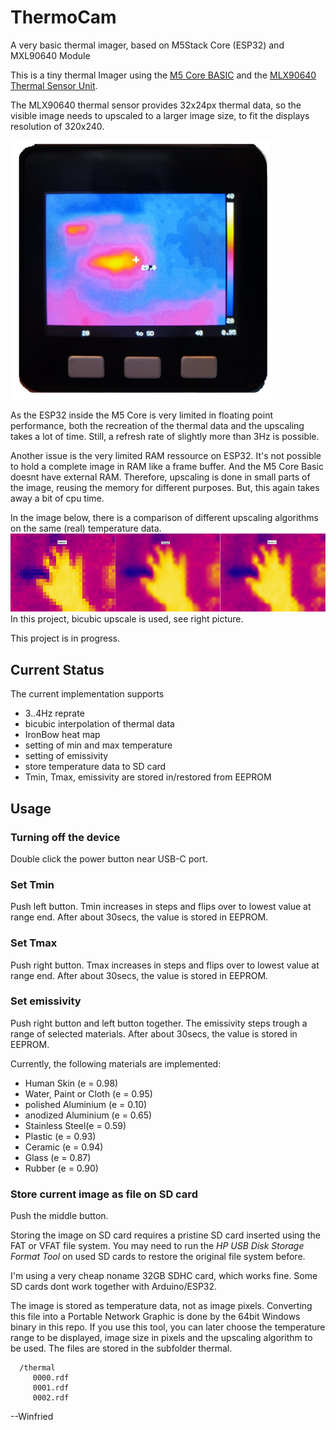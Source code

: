# ThermoCam
A very basic thermal imager, based on M5Stack Core (ESP32) and MXL90640 Module

This is a tiny thermal Imager using the [M5 Core BASIC](https://docs.makerfactory.io/m5stack/core/black/) and the
[MLX90640 Thermal Sensor Unit](https://shop.m5stack.com/products/thermal-camera).

The MLX90640 thermal sensor provides 32x24px thermal data, so the visible image needs to upscaled to a larger image size,
to fit the displays resolution of 320x240.

![alt text](doc/M5.png)

As the ESP32 inside the M5 Core is very limited in floating point performance, both the recreation of the
thermal data and the upscaling takes a lot of time. Still, a refresh rate of slightly more than 3Hz is possible.

Another issue is the very limited RAM ressource on ESP32. It's not possible to hold a complete image in RAM like a frame buffer.
And the M5 Core Basic doesnt have external RAM. Therefore, upscaling is done in small parts of the image, reusing the memory
for different purposes. But, this again takes away a bit of cpu time.

In the image below, there is a comparison of different upscaling algorithms on the same (real) temperature data.
![alt text](doc/Interpolation.png)
In this project, bicubic upscale is used, see right picture.


This project is in progress.



## Current Status
The current implementation supports
* 3..4Hz reprate
* bicubic interpolation of thermal data
* IronBow heat map
* setting of min and max temperature
* setting of emissivity
* store temperature data to SD card
* Tmin, Tmax, emissivity are stored in/restored from EEPROM

## Usage
### Turning off the device
Double click the power button near USB-C port.
### Set Tmin
Push left button. Tmin increases in steps and flips over to lowest value at range end.
After about 30secs, the value is stored in EEPROM.
### Set Tmax
Push right button. Tmax increases in steps and flips over to lowest value at range end.
After about 30secs, the value is stored in EEPROM.
### Set emissivity
Push right button and left button together. The emissivity steps trough a range of selected materials.
After about 30secs, the value is stored in EEPROM.

Currently, the following materials are implemented:
* Human Skin (e = 0.98)
* Water, Paint or Cloth (e = 0.95)
* polished Aluminium (e = 0.10)
* anodized Aluminium (e = 0.65)
* Stainless Steel(e = 0.59)
* Plastic (e = 0.93)
* Ceramic (e = 0.94)
* Glass (e = 0.87)
* Rubber (e = 0.90)

### Store current image as file on SD card
Push the middle button.

Storing the image on SD card requires a pristine SD card inserted using the FAT or VFAT file system.
You may need to run the _HP USB Disk Storage Format Tool_ on used SD cards to restore the original file system before.

I'm using a very cheap noname 32GB SDHC card, which works fine.
Some SD cards dont work together with Arduino/ESP32.

The image is stored as temperature data, not as image pixels.
Converting this file into a Portable Network Graphic is done by the 64bit Windows binary in this repo.
If you use this tool, you can later choose the temperature range to be displayed, image size in pixels and
the upscaling algorithm to be used.
The files are stored in the subfolder thermal.
```
  /thermal
     0000.rdf
     0001.rdf
     0002.rdf
```






--Winfried
